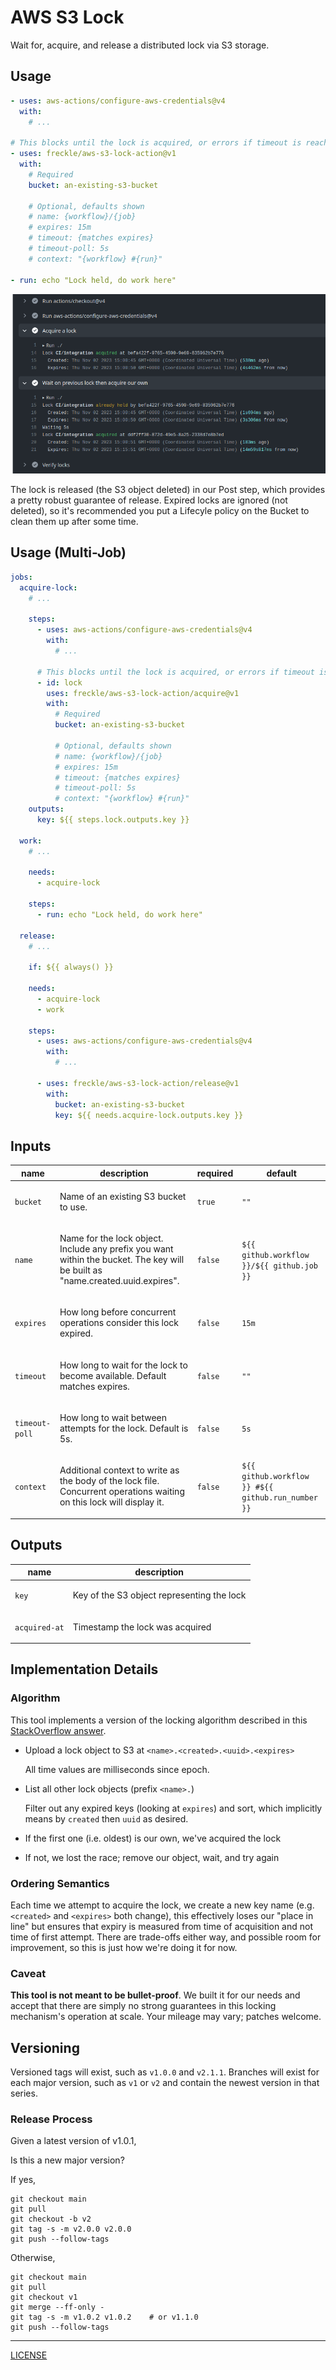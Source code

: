 # AWS S3 Lock

Wait for, acquire, and release a distributed lock via S3 storage.

## Usage

```yaml
- uses: aws-actions/configure-aws-credentials@v4
  with:
    # ...

# This blocks until the lock is acquired, or errors if timeout is reached
- uses: freckle/aws-s3-lock-action@v1
  with:
    # Required
    bucket: an-existing-s3-bucket

    # Optional, defaults shown
    # name: {workflow}/{job}
    # expires: 15m
    # timeout: {matches expires}
    # timeout-poll: 5s
    # context: "{workflow} #{run}"

- run: echo "Lock held, do work here"
```

![](./screenshot.png)

The lock is released (the S3 object deleted) in our Post step, which provides a
pretty robust guarantee of release. Expired locks are ignored (not deleted), so
it's recommended you put a Lifecyle policy on the Bucket to clean them up after
some time.

## Usage (Multi-Job)

```yaml
jobs:
  acquire-lock:
    # ...

    steps:
      - uses: aws-actions/configure-aws-credentials@v4
        with:
          # ...

      # This blocks until the lock is acquired, or errors if timeout is reached
      - id: lock
        uses: freckle/aws-s3-lock-action/acquire@v1
        with:
          # Required
          bucket: an-existing-s3-bucket

          # Optional, defaults shown
          # name: {workflow}/{job}
          # expires: 15m
          # timeout: {matches expires}
          # timeout-poll: 5s
          # context: "{workflow} #{run}"
    outputs:
      key: ${{ steps.lock.outputs.key }}

  work:
    # ...

    needs:
      - acquire-lock

    steps:
      - run: echo "Lock held, do work here"

  release:
    # ...

    if: ${{ always() }}

    needs:
      - acquire-lock
      - work

    steps:
      - uses: aws-actions/configure-aws-credentials@v4
        with:
          # ...

      - uses: freckle/aws-s3-lock-action/release@v1
        with:
          bucket: an-existing-s3-bucket
          key: ${{ needs.acquire-lock.outputs.key }}
```

<!-- action-docs-inputs action="action.yml" -->

## Inputs

| name           | description                                                                                                                           | required | default                                            |
| -------------- | ------------------------------------------------------------------------------------------------------------------------------------- | -------- | -------------------------------------------------- |
| `bucket`       | <p>Name of an existing S3 bucket to use.</p>                                                                                          | `true`   | `""`                                               |
| `name`         | <p>Name for the lock object. Include any prefix you want within the bucket. The key will be built as "name.created.uuid.expires".</p> | `false`  | `${{ github.workflow }}/${{ github.job }}`         |
| `expires`      | <p>How long before concurrent operations consider this lock expired.</p>                                                              | `false`  | `15m`                                              |
| `timeout`      | <p>How long to wait for the lock to become available. Default matches expires.</p>                                                    | `false`  | `""`                                               |
| `timeout-poll` | <p>How long to wait between attempts for the lock. Default is 5s.</p>                                                                 | `false`  | `5s`                                               |
| `context`      | <p>Additional context to write as the body of the lock file. Concurrent operations waiting on this lock will display it.</p>          | `false`  | `${{ github.workflow }} #${{ github.run_number }}` |

<!-- action-docs-inputs action="action.yml" -->

<!-- action-docs-outputs action="action.yml" -->

## Outputs

| name          | description                                       |
| ------------- | ------------------------------------------------- |
| `key`         | <p>Key of the S3 object representing the lock</p> |
| `acquired-at` | <p>Timestamp the lock was acquired</p>            |

<!-- action-docs-outputs action="action.yml" -->

## Implementation Details

### Algorithm

This tool implements a version of the locking algorithm described in this
[StackOverflow answer][answer].

[answer]: https://stackoverflow.com/questions/45222819/can-pseudo-lock-objects-be-used-in-the-amazon-s3-api/75347123#75347123

- Upload a lock object to S3 at `<name>.<created>.<uuid>.<expires>`

  All time values are milliseconds since epoch.

- List all other lock objects (prefix `<name>.`)

  Filter out any expired keys (looking at `expires`) and sort, which implicitly
  means by `created` then `uuid` as desired.

- If the first one (i.e. oldest) is our own, we've acquired the lock
- If not, we lost the race; remove our object, wait, and try again

### Ordering Semantics

Each time we attempt to acquire the lock, we create a new key name (e.g.
`<created>` and `<expires>` both change), this effectively loses our "place in
line" but ensures that expiry is measured from time of acquisition and not time
of first attempt. There are trade-offs either way, and possible room for
improvement, so this is just how we're doing it for now.

### Caveat

**This tool is not meant to be bullet-proof**. We built it for our needs and
accept that there are simply no strong guarantees in this locking mechanism's
operation at scale. Your mileage may vary; patches welcome.

## Versioning

Versioned tags will exist, such as `v1.0.0` and `v2.1.1`. Branches will exist
for each major version, such as `v1` or `v2` and contain the newest version in
that series.

### Release Process

Given a latest version of v1.0.1,

Is this a new major version?

If yes,

```console
git checkout main
git pull
git checkout -b v2
git tag -s -m v2.0.0 v2.0.0
git push --follow-tags
```

Otherwise,

```console
git checkout main
git pull
git checkout v1
git merge --ff-only -
git tag -s -m v1.0.2 v1.0.2    # or v1.1.0
git push --follow-tags
```

---

[LICENSE](./LICENSE)
